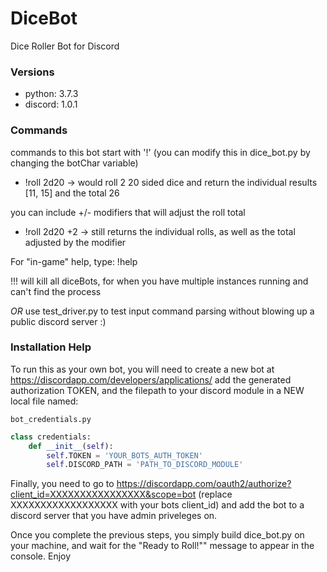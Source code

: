 # DiceBot
Dice Roller Bot for Discord


### Versions

- python: 3.7.3
- discord: 1.0.1


### Commands

commands to this bot start with '!'
(you can modify this in dice_bot.py by changing the botChar variable)
- !roll 2d20 -> would roll 2 20 sided dice and return the individual results [11, 15] and the total 26

you can include +/- modifiers that will adjust the roll total
- !roll 2d20 +2 -> still returns the individual rolls, as well as the total adjusted by the modifier

For "in-game" help, type: !help

!!! will kill all diceBots, for when you have multiple instances running and can't find the process

*OR* use test_driver.py to test input command parsing without blowing up a public discord server :)



### Installation Help

To run this as your own bot, you will need to create a new bot at https://discordapp.com/developers/applications/
add the generated authorization TOKEN, and the filepath to your discord module in a NEW local file named: 

`bot_credentials.py`

```python
class credentials:
	def __init__(self):
		self.TOKEN = 'YOUR_BOTS_AUTH_TOKEN' 
		self.DISCORD_PATH = 'PATH_TO_DISCORD_MODULE'
```

Finally, you need to go to https://discordapp.com/oauth2/authorize?client_id=XXXXXXXXXXXXXXXX&scope=bot (replace XXXXXXXXXXXXXXXXXX with your bots client_id)
and add the bot to a discord server that you have admin priveleges on.

Once you complete the previous steps, you simply build dice_bot.py on your machine, and wait for the "Ready to Roll!"" message to appear in the console.
Enjoy
